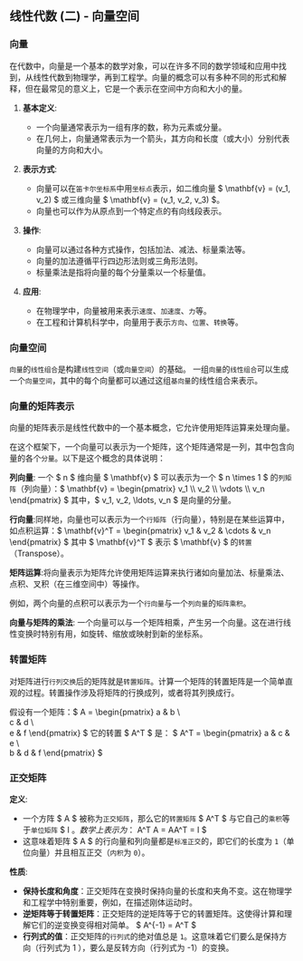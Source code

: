 ## 线性代数 (二) - 向量空间 
### 向量

在代数中，向量是一个基本的数学对象，可以在许多不同的数学领域和应用中找到，从线性代数到物理学，再到工程学。向量的概念可以有多种不同的形式和解释，但在最常见的意义上，它是一个表示在空间中方向和大小的量。

1. **基本定义**:
   - 一个向量通常表示为一组有序的数，称为元素或分量。
   - 在几何上，向量通常表示为一个箭头，其方向和长度（或大小）分别代表向量的方向和大小。

2. **表示方式**:
   - 向量可以在`笛卡尔坐标系`中用`坐标点`表示，如二维向量 $ \mathbf{v} = (v_1, v_2) $ 或三维向量 $ \mathbf{v} = (v_1, v_2, v_3) $。
   - 向量也可以作为从原点到一个特定点的有向线段表示。

3. **操作**:
   - 向量可以通过各种方式操作，包括加法、减法、标量乘法等。
   - 向量的加法遵循平行四边形法则或三角形法则。
   - 标量乘法是指将向量的每个分量乘以一个标量值。

4. **应用**:
   - 在物理学中，向量被用来表示`速度`、`加速度`、`力`等。
   - 在工程和计算机科学中，向量用于表示`方向`、`位置`、`转换`等。

### 向量空间

`向量`的`线性组合`是构建`线性空间`（或`向量空间`）的基础。
一组`向量`的`线性组合`可以生成一个`向量空间`，其中的每个向量都可以通过这组`基向量`的线性组合来表示。

### 向量的矩阵表示

向量的矩阵表示是线性代数中的一个基本概念，它允许使用矩阵运算来处理向量。

在这个框架下，一个向量可以表示为一个矩阵，这个矩阵通常是一列，其中包含向量的各个`分量`。以下是这个概念的具体说明：

**列向量**: 一个 $ n $ 维向量 $ \mathbf{v} $ 可以表示为一个 $ n \times 1 $ 的`列矩阵`（列向量）：$
     \mathbf{v} = \begin{pmatrix} v_1 \\\ v_2 \\\ \vdots \\\ v_n \end{pmatrix}
     $
     其中，$ v_1, v_2, \ldots, v_n $ 是向量的分量。

**行向量**:同样地，向量也可以表示为一个`行矩阵`（行向量），特别是在某些运算中，如点积运算：$
     \mathbf{v}^T = \begin{pmatrix} v_1 & v_2 & \cdots & v_n \end{pmatrix}
     $
     其中 $ \mathbf{v}^T $ 表示 $ \mathbf{v} $ 的`转置`（Transpose）。

**矩阵运算**:将向量表示为矩阵允许使用矩阵运算来执行诸如向量加法、标量乘法、点积、叉积（在三维空间中）等操作。

例如，两个向量的点积可以表示为一个`行向量`与一个`列向量`的`矩阵乘积`。

**向量与矩阵的乘法**: 一个向量可以与一个矩阵相乘，产生另一个向量。这在进行线性变换时特别有用，如旋转、缩放或映射到新的坐标系。

### 转置矩阵

对矩阵进行`行列交换`后的矩阵就是`转置矩阵`。计算一个矩阵的转置矩阵是一个简单直观的过程。转置操作涉及将矩阵的行换成列，或者将其列换成行。

假设有一个矩阵：$
     A = \begin{pmatrix}
     a & b \\\
     c & d \\\
     e & f
     \end{pmatrix}
     $
     它的转置 $ A^T $ 是：
     $
     A^T = \begin{pmatrix}
     a & c & e \\\
     b & d & f
     \end{pmatrix}
     $

### 正交矩阵

**定义**:

- 一个方阵 $ A $ 被称为`正交矩阵`，那么它的`转置矩阵` $ A^T $ 与它自己的`乘积`等于`单位矩阵` $ I $。数学上表示为：$ A^T A = AA^T = I $
- 这意味着矩阵 $ A $ 的行向量和列向量都是`标准正交`的，即它们的长度为 `1`（单位向量）并且相互正交（`内积`为 `0`）。

**性质**:

- **保持长度和角度**：正交矩阵在变换时保持向量的长度和夹角不变。这在物理学和工程学中特别重要，例如，在描述刚体运动时。
- **逆矩阵等于转置矩阵**：正交矩阵的逆矩阵等于它的转置矩阵。这使得计算和理解它们的逆变换变得相对简单。
     $ A^{-1} = A^T $
- **行列式的值**：正交矩阵的`行列式`的绝对值总是 `1`。这意味着它们要么是保持方向（行列式为 1 ），要么是反转方向（行列式为 -1）的变换。
